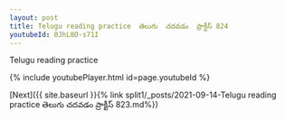 ```yaml
---
layout: post
title: Telugu reading practice  తెలుగు  చదవడం  ప్రాక్టీస్ 824
youtubeId: 0JhL8O-s71I
---
```

 
 
Telugu reading practice
 
 
 
 
 


{% include youtubePlayer.html id=page.youtubeId %}
 
[Next]({{ site.baseurl }}{% link  split1/_posts/2021-09-14-Telugu reading practice  తెలుగు  చదవడం  ప్రాక్టీస్ 823.md%})
 
